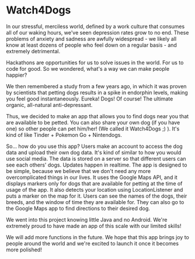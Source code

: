 <h1>Watch4Dogs</h1>

In our stressful, merciless world, defined by a work culture that consumes all of our waking hours, we've seen depression rates grow to no end.
These problems of anxiety and sadness are awfully widespread - we likely all know at least dozens of people who feel down on a regular basis - and extremely detrimental.

Hackathons are opportunities for us to solve issues in the world. For us to code for good.
So we wondered, what's a way we can make people happier?

We then remembered a study from a few years ago, in which it was proven by scientists that petting dogs results in a spike in endorphin levels, making you feel good instantaneously.
Eureka! Dogs! Of course! The ultimate organic, all-natural anti-depressant.

Thus, we decided to make an app that allows you to find dogs near you that are available to be petted. You can also share your own dog (if you have one) so other people can pet him/her!
(We called it Watch4Dogs ;) ). It's kind of like Tinder + Pokemon Go + Nintendogs.

So... how do you use this app?
Users make an account to access the dog data and upload their own dog data. It's kind of similar to how you would use social media. The data is stored on a server so that different users can see each others' dogs. Updates happen in realtime.
The app is designed to be simple, because we believe that we don't need any more overcomplicated things in our lives.
It uses the Google Maps API, and it displays markers only for dogs that are available for petting at the time of usage of the app. It also detects your location using LocationListener and puts a marker on the map for it.
Users can see the names of the dogs, their breeds, and the window of time they are available for. They can also go to the Google Maps app to find directions to their desired dog.

We went into this project knowing little Java and no Android. We're extremely proud to have made an app of this scale with our limited skills!

We will add more functions in the future. We hope that this app brings joy to people around the world and we're excited to launch it once it becomes more polished!
